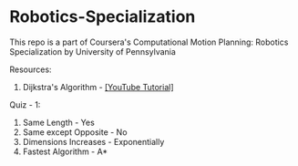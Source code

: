 # Robotics-Specialization

This repo is a part of Coursera's Computational Motion Planning: Robotics Specialization by University of Pennsylvania 

Resources: 
1. Dijkstra's Algorithm - [[YouTube Tutorial]](https://www.youtube.com/watch?v=XB4MIexjvY0&ab_channel=AbdulBari)

Quiz - 1:

1. Same Length - Yes
2. Same except Opposite - No
3. Dimensions Increases - Exponentially
4. Fastest Algorithm - A*

